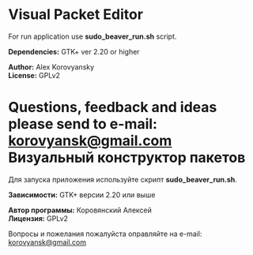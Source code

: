 Visual Packet Editor
==========
For run application use **sudo_beaver_run.sh** script.

**Dependencies:** GTK+ ver 2.20 or higher
    
**Author:** Alex Korovyansky  
**License:** GPLv2  

Questions, feedback and ideas please send to e-mail: <korovyansk@gmail.com>
Визуальный конструктор пакетов
==========

Для запуска приложения используйте скрипт **sudo_beaver_run.sh**.

**Зависимости:** GTK+ версии 2.20 или выше  

**Автор программы:** Коровянский Алексей  
**Лицензия:** GPLv2

Вопросы и пожелания пожалуйста оправляйте на e-mail: <korovyansk@gmail.com>
